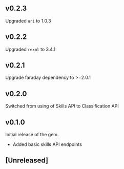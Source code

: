## v0.2.3

Upgraded `uri` to 1.0.3

## v0.2.2

Upgraded `rexml` to 3.4.1

## v0.2.1

Upgrade faraday dependency to >=2.0.1

## v0.2.0

Switched from using of Skills API to Classification API

## v0.1.0

Initial release of the gem. 

- Added basic skills API endpoints

## [Unreleased]
